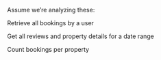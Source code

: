 Assume we’re analyzing these:

Retrieve all bookings by a user

Get all reviews and property details for a date range

Count bookings per property